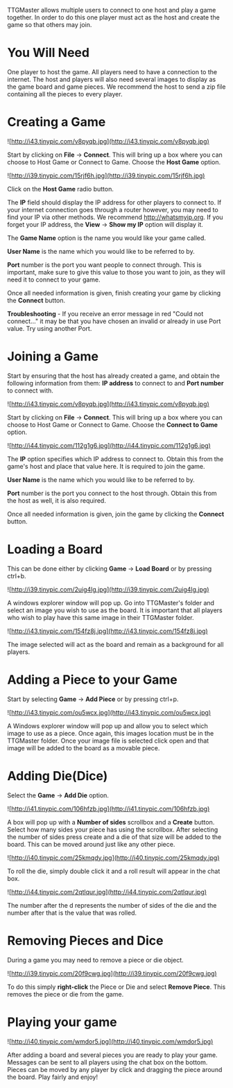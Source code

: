 TTGMaster allows multiple users to connect to one host and play a game together. In order to do this one player must act as the host and create the game so that others may join.

# You Will Need #

One player to host the game. All players need to have a connection to the internet. The host and players will also need several images to display as the game board and game pieces. We recommend the host to send a zip file containing all the pieces to every player.

# Creating a Game #

![http://i43.tinypic.com/v8pyqb.jpg](http://i43.tinypic.com/v8pyqb.jpg)

Start by clicking on **File** -> **Connect**.  This will bring up a box where you can choose to Host Game or Connect to Game. Choose the **Host Game** option.

![http://i39.tinypic.com/15rjf6h.jpg](http://i39.tinypic.com/15rjf6h.jpg)

Click on the **Host Game** radio button.

The **IP** field should display the IP address for other players to connect to. If your internet connection goes through a router however, you may need to find your IP via other methods. We recommend http://whatsmyip.org. If you forget your IP address, the **View** -> **Show my IP** option will display it.

The **Game Name** option is the name you would like your game called.

**User Name** is the name which you would like to be referred to by.

**Port** number is the port you want people to connect through. This is important,
make sure to give this value to those you want to join, as they will need it to connect to your game.

Once all needed information is given, finish creating your game by clicking the **Connect** button.

**Troubleshooting** - If you receive an error message in red "Could not connect..." it may be that you have chosen an invalid or already in use Port value. Try using another Port.

# Joining a Game #

Start by ensuring that the host has already created a game, and obtain the following information from them: **IP address** to connect to and **Port number** to connect with.

![http://i43.tinypic.com/v8pyqb.jpg](http://i43.tinypic.com/v8pyqb.jpg)

Start by clicking on **File** -> **Connect**.  This will bring up a box where you can choose to Host Game or Connect to Game. Choose the **Connect to Game** option.

![http://i44.tinypic.com/112g1g6.jpg](http://i44.tinypic.com/112g1g6.jpg)

The **IP** option specifies which IP address to connect to. Obtain this from the game's host and place that value here. It is required to join the game.

**User Name** is the name which you would like to be referred to by.

**Port** number is the port you connect to the host through. Obtain this from the host as well, it is also required.

Once all needed information is given, join the game by clicking the **Connect** button.

# Loading a Board #

This can be done either by clicking **Game** -> **Load Board** or by pressing ctrl+b.

![http://i39.tinypic.com/2uig4lg.jpg](http://i39.tinypic.com/2uig4lg.jpg)

A windows explorer window will pop up. Go into TTGMaster's folder and select an image you wish to use as the board. It is important that all players who wish to play have this same image in their TTGMaster folder.

![http://i43.tinypic.com/154fz8j.jpg](http://i43.tinypic.com/154fz8j.jpg)

The image selected will act as the board and remain as a background for all players.

# Adding a Piece to your Game #

Start by selecting **Game** -> **Add Piece** or by pressing ctrl+p.

![http://i43.tinypic.com/ou5wcx.jpg](http://i43.tinypic.com/ou5wcx.jpg)

A Windows explorer window will pop up and allow you to select which image to use as a piece. Once again, this images location must be in the TTGMaster folder. Once your image file is selected click open and that image will be added to the board as a movable piece.

# Adding Die(Dice) #

Select the **Game** -> **Add Die** option.

![http://i41.tinypic.com/106hfzb.jpg](http://i41.tinypic.com/106hfzb.jpg)

A box will pop up with a **Number of sides** scrollbox and a **Create** button. Select how many sides your piece has using the scrollbox. After selecting the number of sides press create and a die of that size will be added to the board. This can be moved around just like any other piece.

![http://i40.tinypic.com/25kmqdy.jpg](http://i40.tinypic.com/25kmqdy.jpg)

To roll the die, simply double click it and a roll result will appear in the chat box.

![http://i44.tinypic.com/2qtlqur.jpg](http://i44.tinypic.com/2qtlqur.jpg)


The number after the d represents the number of sides of the die and the number after that is the value that was rolled.

# Removing Pieces and Dice #

During a game you may need to remove a piece or die object.

![http://i39.tinypic.com/20f9cwg.jpg](http://i39.tinypic.com/20f9cwg.jpg)

To do this simply **right-click** the Piece or Die and select **Remove Piece**. This removes the piece or die from the game.

# Playing your game #

![http://i40.tinypic.com/wmdor5.jpg](http://i40.tinypic.com/wmdor5.jpg)

After adding a board and several pieces you are ready to play your game. Messages can be sent to all players using the chat box on the bottom. Pieces can be moved by any player by click and dragging the piece around the board. Play fairly and enjoy!